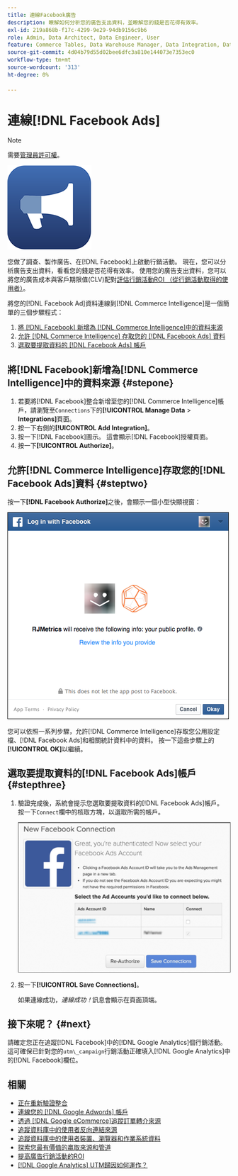 ```yaml
---
title: 連線Facebook廣告
description: 瞭解如何分析您的廣告支出資料，並瞭解您的錢是否花得有效率。
exl-id: 219a868b-f17c-4299-9e29-94db9156c9b6
role: Admin, Data Architect, Data Engineer, User
feature: Commerce Tables, Data Warehouse Manager, Data Integration, Data Import/Export
source-git-commit: 4d04b79d55d02bee6dfc3a810e144073e7353ec0
workflow-type: tm+mt
source-wordcount: '313'
ht-degree: 0%

---
```


# 連線[!DNL Facebook Ads]

>[!NOTE]
>
>需要[管理員許可權](../../../administrator/user-management/user-management.md)。

![Facebook廣告標誌](../../../assets/facebook-ads-logo.png)

您做了調查、製作廣告、在[!DNL Facebook]上啟動行銷活動。 現在，您可以分析廣告支出資料，看看您的錢是否花得有效率。 使用您的廣告支出資料，您可以將您的廣告成本與客戶期限值(CLV)配對[評估行銷活動ROI （從行銷活動取得的使用者）](../../../data-analyst/analysis/roi-ad-camp.md)。

將您的[!DNL Facebook Ad]資料連線到[!DNL Commerce Intelligence]是一個簡單的三個步驟程式：

1. [將 [!DNL Facebook] 新增為 [!DNL Commerce Intelligence]中的資料來源](#stepone)
1. [允許 [!DNL Commerce Intelligence] 存取您的 [!DNL Facebook Ads] 資料](#steptwo)
1. [選取要提取資料的 [!DNL Facebook Ads] 帳戶](#stepthree)

## 將[!DNL Facebook]新增為[!DNL Commerce Intelligence]中的資料來源 {#stepone}

1. 若要將[!DNL Facebook]整合新增至您的[!DNL Commerce Intelligence]帳戶，請瀏覽至`Connections`下的&#x200B;**[!UICONTROL Manage Data** > **Integrations]**&#x200B;頁面。
1. 按一下右側的&#x200B;**[!UICONTROL Add Integration]**。
1. 按一下[!DNL Facebook]圖示。 這會顯示[!DNL Facebook]授權頁面。
1. 按一下&#x200B;**[!UICONTROL Authorize]**。

## 允許[!DNL Commerce Intelligence]存取您的[!DNL Facebook Ads]資料 {#steptwo}

按一下&#x200B;**[!DNL Facebook Authorize]**&#x200B;之後，會顯示一個小型快顯視窗：

![Commerce Intelligence的Facebook存取許可權對話方塊](../../../assets/Facebook_Access_Popup.png)

您可以依照一系列步驟，允許[!DNL Commerce Intelligence]存取您公用設定檔、[!DNL Facebook Ads]和相關統計資料中的資料。 按一下這些步驟上的&#x200B;**[!UICONTROL OK]**&#x200B;以繼續。

## 選取要提取資料的[!DNL Facebook Ads]帳戶 {#stepthree}

1. 驗證完成後，系統會提示您選取要提取資料的[!DNL Facebook Ads]帳戶。 按一下`Connect`欄中的核取方塊，以選取所需的帳戶。

   ![Facebook廣告帳戶選擇介面](../../../assets/Facebook_Ad_Accounts.png)

1. 按一下&#x200B;**[!UICONTROL Save Connections]**。

   如果連線成功，*連線成功！*&#x200B;訊息會顯示在頁面頂端。

## 接下來呢？ {#next}

請確定您正在追蹤[!DNL Facebook]中的[!DNL Google Analytics]個行銷活動。 這可確保已針對您的`utm\_campaign`行銷活動正確填入[!DNL Google Analytics]中的[!DNL Facebook]欄位。

## 相關

* [正在重新驗證整合](https://experienceleague.adobe.com/docs/commerce-knowledge-base/kb/how-to/mbi-reauthenticating-integrations.html)
* [連線您的 [!DNL Google Adwords] 帳戶](../integrations/google-ecommerce.md)
* [透過 [!DNL Google eCommerce]追蹤訂單轉介來源](../integrations/google-ecommerce.md)
* [追蹤資料庫中的使用者反向連結來源](../../analysis/google-track-user-acq.md)
* [追蹤資料庫中的使用者裝置、瀏覽器和作業系統資料](../../analysis/track-usr-dev-browser.md)
* [探索您最有價值的贏取來源和管道](../../analysis/most-value-source-channel.md)
* [提高廣告行銷活動的ROI](../../analysis/roi-ad-camp.md)
* [ [!DNL Google Analytics] UTM歸因如何運作？](../../analysis/utm-attributes.md)
